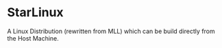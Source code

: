 # StarLinux
A Linux Distribution (rewritten from MLL) which can be build directly from the Host Machine.

